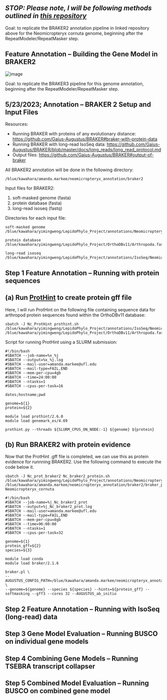 ## _STOP: Please note, I will be following methods outlined in [this repository](https://github.com/amandamarkee/actias-luna-genome/blob/main/annotation-notes-ACTIVE.md)_ ##
Goal: to replicate the BRAKER2 annotation pipeline in linked repository above for the Neomicropteryx cornuta genome, beginning after the RepeatModeler/RepeatMasker step.

## Feature Annotation – Building the Gene Model in BRAKER2 ##
![image](https://github.com/amandamarkee/neomicropteryx-cornuta-genome/assets/56971761/3860a858-ad95-4a2f-9629-76e4dd25d5b0)

Goal: to replicate the BRAKER3 pipeline for this genome annotation, beginning after the RepeatModeler/RepeatMasker step.

## **5/23/2023; Annotation – BRAKER 2 Setup and Input Files**

Resources:

- Running BRAKER with proteins of any evolutionary distance: https://github.com/Gaius-Augustus/BRAKER#braker-with-protein-data
- Running BRAKER with long-read IsoSeq data: https://github.com/Gaius-Augustus/BRAKER/blob/master/docs/long_reads/long_read_protocol.md
- Output files: https://github.com/Gaius-Augustus/BRAKER#output-of-braker

All BRAKER2 annotation will be done in the following directory:
```
/blue/kawahara/amanda.markee/neomicropteryx_annotation/braker2
```

Input files for BRAKER2:

1. soft-masked genome (fasta)
2. protein database (fasta)
3. long-read isoseq (fastq)

Directories for each input file:
```
soft-masked genome
/blue/kawahara/yimingweng/LepidoPhylo_Project/annotations/Neomicropteryx_cornuta/Neomicropteryx_cornuta_softmasked.fasta

protein database
/blue/kawahara/yimingweng/LepidoPhylo_Project/OrthoDBv11/Arthropoda.fasta

long-read isoseq
/blue/kawahara/yimingweng/LepidoPhylo_Project/annotations/IsoSeq/Neomicropteryx_cornuta/SRR14882579.fastq.gz
```

## Step 1 Feature Annotation – Running with protein sequences
## (a) Run [ProtHint](https://github.com/gatech-genemark/ProtHint#protein-database-preparation) to create protein gff file

Here, I will run ProtHint on the following file containing sequence data for arthropod protein sequences found within the OrthoDBv11 database:
```
sbatch -J Nc_ProtHint prothint.sh /blue/kawahara/yimingweng/LepidoPhylo_Project/annotations/IsoSeq/Neomicropteryx_cornuta/Neomicropteryx_cornuta_softmasked.fasta /blue/kawahara/yimingweng/LepidoPhylo_Project/OrthoDBv11/Arthropoda.fasta
```

Script for running ProtHint using a SLURM submission:
```
#!/bin/bash
#SBATCH --job-name=%x_%j
#SBATCH --output=%x_%j.log
#SBATCH --mail-user=amanda.markee@ufl.edu
#SBATCH --mail-type=FAIL,END
#SBATCH --mem-per-cpu=4gb
#SBATCH --time=24:00:00
#SBATCH --ntasks=1
#SBATCH --cpus-per-task=16

dates;hostname;pwd

genome=${1}
protein=${2}

module load prothint/2.6.0
module load genemark_es/4.69

prothint.py --threads ${SLURM_CPUS_ON_NODE:-1} ${genome} ${protein}
```

## (b) Run BRAKER2 with protein evidence

Now that the ProtHint .gff file is completed, we can use this as protein evidence for runnning BRAKER2. Use the following command to execute the code below it.

```
sbatch -J Nc_prot_braker2 Nc_braker2_protein.sh /blue/kawahara/yimingweng/LepidoPhylo_Project/annotations/Neomicropteryx_cornuta/Neomicropteryx_cornuta_softmasked.fasta /blue/kawahara/amanda.markee/neomicropteryx_annotation/braker2/braker_prot/prothint/prothint_augustus.gff Neomicropteryx_cornuta
```
```
#!/bin/bash
#SBATCH --job-name=%j_Nc_braker2_prot
#SBATCH --output=%j_Nc_braker2_prot.log
#SBATCH --mail-user=amanda.markee@ufl.edu
#SBATCH --mail-type=FAIL,END
#SBATCH --mem-per-cpu=8gb
#SBATCH --time=96:00:00
#SBATCH --ntasks=1
#SBATCH --cpus-per-task=32

genome=${1}
protein_gff=${2}
species=${3}

module load conda
module load braker/2.1.6

braker.pl \
--AUGUSTUS_CONFIG_PATH=/blue/kawahara/amanda.markee/neomicropteryx_annotation/Augustus/config \
--genome=${genome} --species ${species} --hints=${protein_gff} --softmasking --gff3 --cores 32 --AUGUSTUS_ab_initio
```

## Step 2 Feature Annotation – Running with IsoSeq (long-read) data


## Step 3 Gene Model Evaluation – Running BUSCO on individual gene models


## Step 4 Combining Gene Models – Running TSEBRA transcript collapser 


## Step 5 Combined Model Evaluation – Running BUSCO on combined gene model
